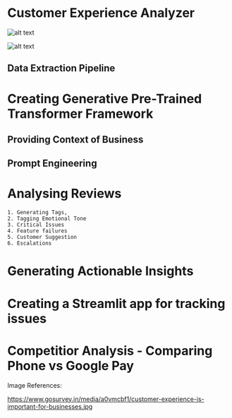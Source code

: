 # Customer Experience Analyzer

![alt text](https://www.gosurvey.in/media/a0vmcbf1/customer-experience-is-important-for-businesses.jpg)

![alt text](https://cdn.timesbull.com/wp-content/uploads/2024/02/PhonePe-and-Google-Pay-jpg.webp)

## Data Extraction Pipeline


# Creating Generative Pre-Trained Transformer Framework
## Providing Context of Business

## Prompt Engineering 

# Analysing Reviews 
    1. Generating Tags, 
    2. Tagging Emotional Tone 
    3. Critical Issues
    4. Feature failures 
    5. Customer Suggestion
    6. Escalations

# Generating Actionable Insights

# Creating a Streamlit app for tracking issues 



# Competitior Analysis - Comparing Phone vs Google Pay



Image References:

https://www.gosurvey.in/media/a0vmcbf1/customer-experience-is-important-for-businesses.jpg

